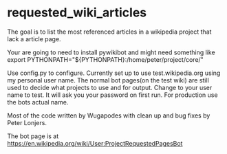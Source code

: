 # requested_wiki_articles
The goal is to list the most referenced articles in a wikipedia project that lack a article page.

Your are going to need to install pywikibot and might need something like
export PYTHONPATH="${PYTHONPATH}:/home/peter/project/core/"

Use config.py to configure. Currently set up to use test.wikipedia.org using my personal user name. The normal bot pages(on the test wiki) are still used to decide what projects to use and for output. Change to your user name to test. It will ask you your password on first run. For production use the bots actual name.

Most of the code written by Wugapodes with clean up and bug fixes by Peter Lonjers.

The bot page is at https://en.wikipedia.org/wiki/User:ProjectRequestedPagesBot
